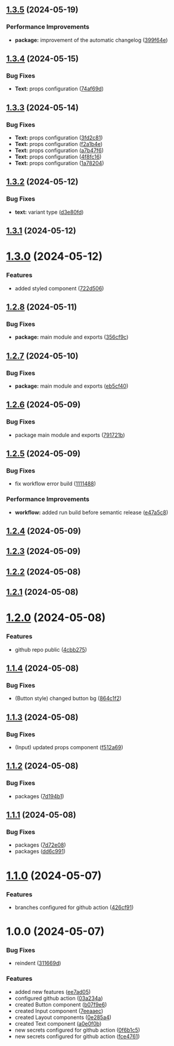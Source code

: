 ## [1.3.5](https://github.com/Fabi0pi/open-ui/compare/v1.3.4...v1.3.5) (2024-05-19)


### Performance Improvements

* **package:** improvement of the automatic changelog ([399f64e](https://github.com/Fabi0pi/open-ui/commit/399f64e8ab41d7c6530f0dce6670ac03145089e4))

## [1.3.4](https://github.com/Fabi0pi/open-ui/compare/v1.3.3...v1.3.4) (2024-05-15)


### Bug Fixes

* **Text:** props configuration ([74af69d](https://github.com/Fabi0pi/open-ui/commit/74af69d5485e44757902f9dc89e89d41ab2cb3e5))

## [1.3.3](https://github.com/Fabi0pi/open-ui/compare/v1.3.2...v1.3.3) (2024-05-14)


### Bug Fixes

* **Text:** props configuration ([3fd2c81](https://github.com/Fabi0pi/open-ui/commit/3fd2c81965a7a74664a35af62a60527411441fe9))
* **Text:** props configuration ([f2a1b4e](https://github.com/Fabi0pi/open-ui/commit/f2a1b4e49ed1a844c35b3b1d709b3a5a95425516))
* **Text:** props configuration ([a7b47f6](https://github.com/Fabi0pi/open-ui/commit/a7b47f656b454befd616bafc6b10cf108e69eb09))
* **Text:** props configuration ([4f8fc16](https://github.com/Fabi0pi/open-ui/commit/4f8fc1608c0ae728f1fa1d4085b4aa818a980db2))
* **Text:** props configuration ([1a78204](https://github.com/Fabi0pi/open-ui/commit/1a7820493af60573d8fa20b29e529b7d452593ce))

## [1.3.2](https://github.com/Fabi0pi/open-ui/compare/v1.3.1...v1.3.2) (2024-05-12)


### Bug Fixes

* **text:** variant type ([d3e80fd](https://github.com/Fabi0pi/open-ui/commit/d3e80fd55d17f990e1a84bb1e1bb06eda6649ff8))

## [1.3.1](https://github.com/Fabi0pi/open-ui/compare/v1.3.0...v1.3.1) (2024-05-12)

# [1.3.0](https://github.com/Fabi0pi/open-ui/compare/v1.2.8...v1.3.0) (2024-05-12)


### Features

* added styled component ([722d506](https://github.com/Fabi0pi/open-ui/commit/722d506d96c7fb644c88c68f1738dbb16d341a85))

## [1.2.8](https://github.com/Fabi0pi/open-ui/compare/v1.2.7...v1.2.8) (2024-05-11)


### Bug Fixes

* **package:** main module and exports ([356cf9c](https://github.com/Fabi0pi/open-ui/commit/356cf9c57f938659628dcca6460cb0cb3c8f3953))

## [1.2.7](https://github.com/Fabi0pi/open-ui/compare/v1.2.6...v1.2.7) (2024-05-10)


### Bug Fixes

* **package:** main module and exports ([eb5cf40](https://github.com/Fabi0pi/open-ui/commit/eb5cf40c0a05d90e0afdd270f16011d1ec05c881))

## [1.2.6](https://github.com/Fabi0pi/open-ui/compare/v1.2.5...v1.2.6) (2024-05-09)


### Bug Fixes

* package main module and exports ([791721b](https://github.com/Fabi0pi/open-ui/commit/791721b86b8a0fe63b110718817df79bd5198283))

## [1.2.5](https://github.com/Fabi0pi/open-ui/compare/v1.2.4...v1.2.5) (2024-05-09)


### Bug Fixes

* fix workflow error build ([1111488](https://github.com/Fabi0pi/open-ui/commit/11114886131ec8b04902144833488be3d75b8aff))


### Performance Improvements

* **workflow:** added run build before semantic release ([e47a5c8](https://github.com/Fabi0pi/open-ui/commit/e47a5c8f1d819d22716efc1b563913fb5ccda3a8))

## [1.2.4](https://github.com/Fabi0pi/open-ui/compare/v1.2.3...v1.2.4) (2024-05-09)

## [1.2.3](https://github.com/Fabi0pi/open-ui/compare/v1.2.2...v1.2.3) (2024-05-09)

## [1.2.2](https://github.com/Fabi0pi/open-ui/compare/v1.2.1...v1.2.2) (2024-05-08)

## [1.2.1](https://github.com/Fabi0pi/open-ui/compare/v1.2.0...v1.2.1) (2024-05-08)

# [1.2.0](https://github.com/Fabi0pi/open-ui/compare/v1.1.4...v1.2.0) (2024-05-08)


### Features

*  github repo public ([4cbb275](https://github.com/Fabi0pi/open-ui/commit/4cbb27579723b666bad4db4cd9c6fa6b560fe95c))

## [1.1.4](https://github.com/Fabi0pi/open-ui/compare/v1.1.3...v1.1.4) (2024-05-08)


### Bug Fixes

* (Button style) changed button bg ([864c1f2](https://github.com/Fabi0pi/open-ui/commit/864c1f26f4168a0f001fade528eb544254590924))

## [1.1.3](https://github.com/Fabi0pi/open-ui/compare/v1.1.2...v1.1.3) (2024-05-08)


### Bug Fixes

* (Input) updated props component ([f512a69](https://github.com/Fabi0pi/open-ui/commit/f512a69410b8415719b393e228f457ab0cf01828))

## [1.1.2](https://github.com/Fabi0pi/open-ui/compare/v1.1.1...v1.1.2) (2024-05-08)


### Bug Fixes

* packages ([7d194b1](https://github.com/Fabi0pi/open-ui/commit/7d194b16d4bf42fd3ddbf85267f8ecf7f2b2fa5b))

## [1.1.1](https://github.com/Fabi0pi/open-ui/compare/v1.1.0...v1.1.1) (2024-05-08)


### Bug Fixes

* packages ([7d72e08](https://github.com/Fabi0pi/open-ui/commit/7d72e082b35d573493287063a495fef9f4be6a98))
* packages ([dd6c991](https://github.com/Fabi0pi/open-ui/commit/dd6c99184cc5db3dd71c882c701b702bce73ebe7))

# [1.1.0](https://github.com/Fabi0pi/open-ui/compare/v1.0.0...v1.1.0) (2024-05-07)


### Features

* branches configured for github action ([426cf91](https://github.com/Fabi0pi/open-ui/commit/426cf91cb48ab0aa20e3d49db1e29e8639f6ed2d))

# 1.0.0 (2024-05-07)


### Bug Fixes

* reindent ([311669d](https://github.com/Fabi0pi/open-ui/commit/311669df1d552aa4995595d8cad4bd2a61510c20))


### Features

* added new features ([ee7ad05](https://github.com/Fabi0pi/open-ui/commit/ee7ad050759806cab81cc78e1c325815213f646f))
* configured github action ([03a234a](https://github.com/Fabi0pi/open-ui/commit/03a234ad44adc9140408e2921946178251391e86))
* created Button component ([b07f9e6](https://github.com/Fabi0pi/open-ui/commit/b07f9e67bc066a8a553b80af845ae802c17f4842))
* created Input component ([7eeaaec](https://github.com/Fabi0pi/open-ui/commit/7eeaaeca2297cbd1375e28b16f4ae4d9bef1d797))
* created Layout components ([0e285a4](https://github.com/Fabi0pi/open-ui/commit/0e285a40f5f20ca805b4a6643dcc69921bb9bb9d))
* created Text component ([a0e0f0b](https://github.com/Fabi0pi/open-ui/commit/a0e0f0b50ea6e0de79f65b3f9ce3be182eb79f6c))
* new secrets configured for github action ([0f6b1c5](https://github.com/Fabi0pi/open-ui/commit/0f6b1c58cb5b2a3e45f93047b75ab630d3c2fd54))
* new secrets configured for github action ([fce4761](https://github.com/Fabi0pi/open-ui/commit/fce476133efe13b8cac672d131072ab19c02665f))
